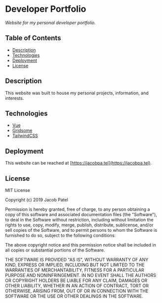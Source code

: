 # Developer Portfolio

*Website for my personal developer portfolio.* 

## Table of Contents
- [Description](#description)
- [Technologies](#technologies)
- [Deployment](#deployment)
- [License](#license)

## Description

This website was built to house my personal projects, information, and interests.

## Technologies

* [Vue](https://vuejs.org/)
* [Gridsome](https://gridsome.org/)
* [TailwindCSS](https://tailwindcss.com/)

## Deployment

 This website can be reached at [https://jacobpa.tel](https://jacobpa.tel).

## License

 MIT License

Copyright (c) 2019 Jacob Patel

Permission is hereby granted, free of charge, to any person obtaining a copy
of this software and associated documentation files (the "Software"), to deal
in the Software without restriction, including without limitation the rights
to use, copy, modify, merge, publish, distribute, sublicense, and/or sell
copies of the Software, and to permit persons to whom the Software is
furnished to do so, subject to the following conditions:

The above copyright notice and this permission notice shall be included in all
copies or substantial portions of the Software.

THE SOFTWARE IS PROVIDED "AS IS", WITHOUT WARRANTY OF ANY KIND, EXPRESS OR
IMPLIED, INCLUDING BUT NOT LIMITED TO THE WARRANTIES OF MERCHANTABILITY,
FITNESS FOR A PARTICULAR PURPOSE AND NONINFRINGEMENT. IN NO EVENT SHALL THE
AUTHORS OR COPYRIGHT HOLDERS BE LIABLE FOR ANY CLAIM, DAMAGES OR OTHER
LIABILITY, WHETHER IN AN ACTION OF CONTRACT, TORT OR OTHERWISE, ARISING FROM,
OUT OF OR IN CONNECTION WITH THE SOFTWARE OR THE USE OR OTHER DEALINGS IN THE
SOFTWARE.
